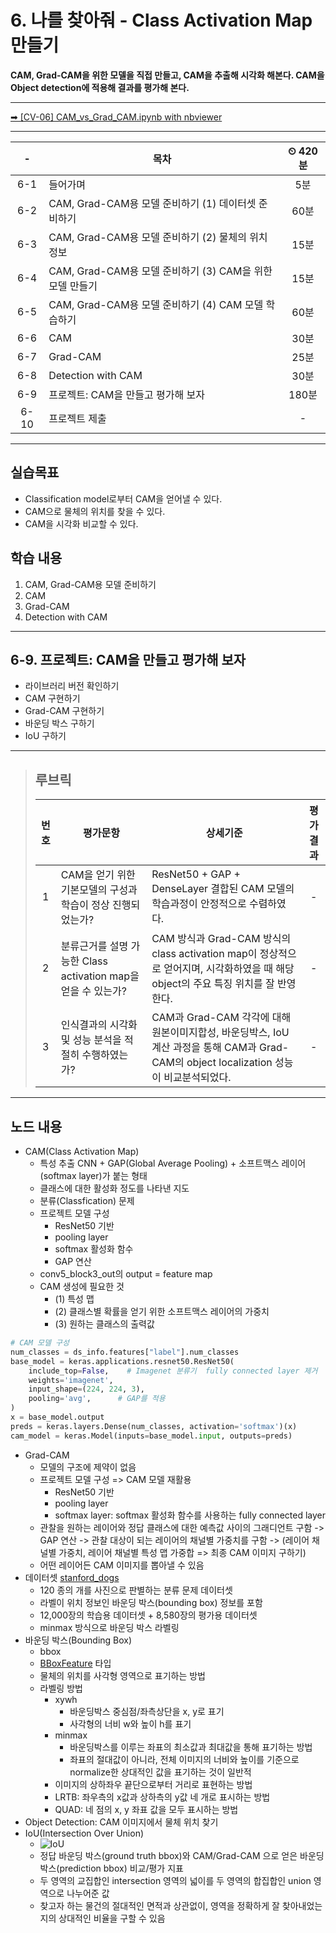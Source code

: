 # 6. 나를 찾아줘 - Class Activation Map 만들기

**CAM, Grad-CAM을 위한 모델을 직접 만들고, CAM을 추출해 시각화 해본다. CAM을 Object detection에 적용해 결과를 평가해 본다.**

---

[➡ [CV-06] CAM_vs_Grad_CAM.ipynb with nbviewer](https://nbviewer.org/github/HRPzz/AIFFEL/blob/main/GOING_DEEPER_CV/Node_06/%5BCV-06%5D%20CAM_vs_Grad_CAM.ipynb)

---

|-|목차|⏲ 420분|
|:---:|---|:---:|
|6-1| 들어가며 | 5분|
|6-2| CAM, Grad-CAM용 모델 준비하기 (1) 데이터셋 준비하기 | 60분|
|6-3| CAM, Grad-CAM용 모델 준비하기 (2) 물체의 위치정보 | 15분|
|6-4| CAM, Grad-CAM용 모델 준비하기 (3) CAM을 위한 모델 만들기 | 15분|
|6-5| CAM, Grad-CAM용 모델 준비하기 (4) CAM 모델 학습하기 | 60분|
|6-6| CAM | 30분|
|6-7| Grad-CAM | 25분|
|6-8| Detection with CAM | 30분|
|6-9| 프로젝트: CAM을 만들고 평가해 보자 | 180분|
|6-10| 프로젝트 제출 |-|

---

## 실습목표

- Classification model로부터 CAM을 얻어낼 수 있다.
- CAM으로 물체의 위치를 찾을 수 있다.
- CAM을 시각화 비교할 수 있다.

## 학습 내용

1. CAM, Grad-CAM용 모델 준비하기
2. CAM
3. Grad-CAM
4. Detection with CAM

---

## 6-9. 프로젝트: CAM을 만들고 평가해 보자

- 라이브러리 버전 확인하기
- CAM 구현하기
- Grad-CAM 구현하기
- 바운딩 박스 구하기
- IoU 구하기

---

>## **루브릭**
>
>|번호|평가문항|상세기준|평가결과|
>|:---:|---|---|:---:|
>|1|CAM을 얻기 위한 기본모델의 구성과 학습이 정상 진행되었는가?|ResNet50 + GAP + DenseLayer 결합된 CAM 모델의 학습과정이 안정적으로 수렴하였다.|-|
>|2|분류근거를 설명 가능한 Class activation map을 얻을 수 있는가?|CAM 방식과 Grad-CAM 방식의 class activation map이 정상적으로 얻어지며, 시각화하였을 때 해당 object의 주요 특징 위치를 잘 반영한다.|-|
>|3|인식결과의 시각화 및 성능 분석을 적절히 수행하였는가?|CAM과 Grad-CAM 각각에 대해 원본이미지합성, 바운딩박스, IoU 계산 과정을 통해 CAM과 Grad-CAM의 object localization 성능이 비교분석되었다.|-|

---

## 노드 내용

- CAM(Class Activation Map)
  - 특성 추출 CNN + GAP(Global Average Pooling) + 소프트맥스 레이어(softmax layer)가 붙는 형태
  - 클래스에 대한 활성화 정도를 나타낸 지도
  - 분류(Classfication) 문제
  - 프로젝트 모델 구성
    - ResNet50 기반
    - pooling layer
    - softmax 활성화 함수
    - GAP 연산
  - conv5_block3_out의 output = feature map
  - CAM 생성에 필요한 것
    - (1) 특성 맵
    - (2) 클래스별 확률을 얻기 위한 소프트맥스 레이어의 가중치
    - (3) 원하는 클래스의 출력값

```python
# CAM 모델 구성
num_classes = ds_info.features["label"].num_classes
base_model = keras.applications.resnet50.ResNet50(
    include_top=False,    # Imagenet 분류기  fully connected layer 제거
    weights='imagenet',
    input_shape=(224, 224, 3),
    pooling='avg',      # GAP를 적용  
)
x = base_model.output
preds = keras.layers.Dense(num_classes, activation='softmax')(x)
cam_model = keras.Model(inputs=base_model.input, outputs=preds)
```

- Grad-CAM
  - 모델의 구조에 제약이 없음
  - 프로젝트 모델 구성 => CAM 모델 재활용
    - ResNet50 기반
    - pooling layer
    - softmax layer: softmax 활성화 함수를 사용하는 fully connected layer
  - 관찰을 원하는 레이어와 정답 클래스에 대한 예측값 사이의 그래디언트 구함 -> GAP 연산 -> 관찰 대상이 되는 레이어의 채널별 가중치를 구함 -> (레이어 채널별 가중치, 레이어 채널별 특성 맵 가중합 => 최종 CAM 이미지 구하기)
  - 어떤 레이어든 CAM 이미지를 뽑아낼 수 있음
- 데이터셋 [stanford_dogs](https://www.tensorflow.org/datasets/catalog/stanford_dogs)
  - 120 종의 개를 사진으로 판별하는 분류 문제 데이터셋
  - 라벨이 위치 정보인 바운딩 박스(bounding box) 정보를 포함
  - 12,000장의 학습용 데이터셋 + 8,580장의 평가용 데이터셋
  - minmax 방식으로 바운딩 박스 라벨링
- 바운딩 박스(Bounding Box)
  - bbox
  - [BBoxFeature](https://www.tensorflow.org/datasets/api_docs/python/tfds/features/BBoxFeature) 타입
  - 물체의 위치를 사각형 영역으로 표기하는 방법
  - 라벨링 방법
    - xywh
      - 바운딩박스 중심점/좌측상단을 x, y로 표기
      - 사각형의 너비 w와 높이 h를 표기
    - minmax
      - 바운딩박스를 이루는 좌표의 최소값과 최대값을 통해 표기하는 방법
      - 좌표의 절대값이 아니라, 전체 이미지의 너비와 높이를 기준으로 normalize한 상대적인 값을 표기하는 것이 일반적
    - 이미지의 상하좌우 끝단으로부터 거리로 표현하는 방법
    - LRTB: 좌우측의 x값과 상하측의 y값 네 개로 표시하는 방법
    - QUAD: 네 점의 x, y 좌표 값을 모두 표시하는 방법
- Object Detection: CAM 이미지에서 물체 위치 찾기
- IoU(Intersection Over Union)
  - ![IoU](https://d3s0tskafalll9.cloudfront.net/media/images/GC-3-P-3.max-800x600.jpg)
  - 정답 바운딩 박스(ground truth bbox)와 CAM/Grad-CAM 으로 얻은 바운딩 박스(prediction bbox) 비교/평가 지표
  - 두 영역의 교집합인 intersection 영역의 넓이를 두 영역의 합집합인 union 영역으로 나누어준 값
  - 찾고자 하는 물건의 절대적인 면적과 상관없이, 영역을 정확하게 잘 찾아내었는지의 상대적인 비율을 구할 수 있음
